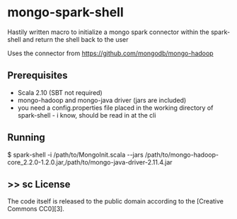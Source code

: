 mongo-spark-shell
===========

Hastily written macro to initialize a mongo spark connector within the spark-shell and return the shell back to the
user

Uses the connector from https://github.com/mongodb/mongo-hadoop


Prerequisites
-------------

* Scala 2.10 (SBT not required)
* mongo-hadoop and mongo-java driver (jars are included)
* you need a config.properties file placed in the working directory of spark-shell - i know, should be read in at the cli


Running
-------
 $ spark-shell -i /path/to/MongoInit.scala --jars /path/to/mongo-hadoop-core_2.2.0-1.2.0.jar,/path/to/mongo-java-driver-2.11.4.jar

 \>>  sc
License
-------

The code itself is released to the public domain according to the [Creative Commons CC0][3].

